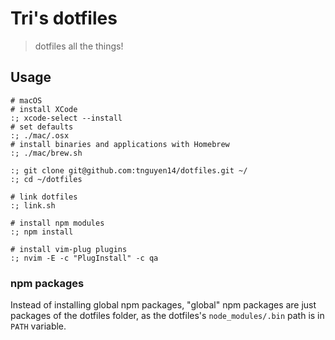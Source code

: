 # Tri's dotfiles
> dotfiles all the things!

## Usage

```shell
# macOS
# install XCode
:; xcode-select --install
# set defaults
:; ./mac/.osx
# install binaries and applications with Homebrew
:; ./mac/brew.sh

:; git clone git@github.com:tnguyen14/dotfiles.git ~/
:; cd ~/dotfiles

# link dotfiles
:; link.sh

# install npm modules
:; npm install

# install vim-plug plugins
:; nvim -E -c "PlugInstall" -c qa
```

### npm packages
Instead of installing global npm packages, "global" npm packages are just packages of the dotfiles folder, as the dotfiles's `node_modules/.bin` path is in `PATH` variable.
